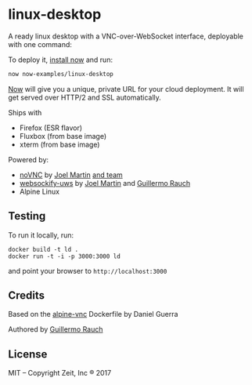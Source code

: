 # linux-desktop

A ready linux desktop with a VNC-over-WebSocket interface, deployable
with one command:

To deploy it, [install now](https://zeit.co/download) and run:

```bash
now now-examples/linux-desktop
```

[Now](https://zeit.co/now) will give you a unique, private URL for
your cloud deployment. It will get served over HTTP/2 and SSL automatically.

Ships with
- Firefox (ESR flavor)
- Fluxbox (from base image)
- xterm (from base image)

Powered by:
- [noVNC](https://github.com/novnc) by [Joel Martin](https://twitter.com/bus_kanaka) [and team](https://github.com/novnc/novnc#authorscontributors)
- [websockify-uws](https://github.com/zeit/websockify-uws) by [Joel Martin](https://twitter.com/bus_kanaka)
  and [Guillermo Rauch](https://github.com/rauchg)
- Alpine Linux

## Testing

To run it locally, run:

```
docker build -t ld .
docker run -t -i -p 3000:3000 ld
```

and point your browser to `http://localhost:3000`

## Credits

Based on the [alpine-vnc](https://github.com/danielguerra69/alpine-vnc) Dockerfile by Daniel Guerra

Authored by [Guillermo Rauch](https://github.com/rauchg)

## License

MIT – Copyright Zeit, Inc ® 2017
